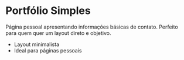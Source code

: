 # Portfólio Simples

Página pessoal apresentando informações básicas de contato. Perfeito para quem quer um layout direto e objetivo.

- Layout minimalista
- Ideal para páginas pessoais
